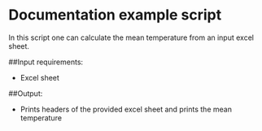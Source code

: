 # Documentation example script

In this script one can calculate the mean temperature from an input excel sheet.

##Input requirements:
- Excel sheet 

##Output:
- Prints headers of the provided excel sheet and prints the mean temperature
